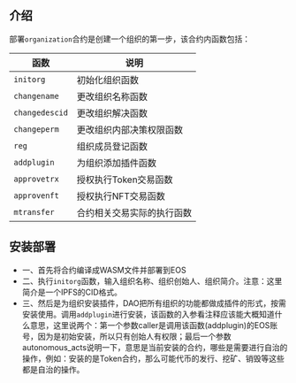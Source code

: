 ## 介绍
部署`organization`合约是创建一个组织的第一步，该合约内函数包括：

|    函数    | 说明                                                                                                                                                                                                                                                                                                                                                                                                                                                                                                                                          |
|----------- | ---------------------------------------------------------------------------------------------------------------------------------------------------------------------------------------------------------------------------------------------------------------------------------------------------------------------------------------------------------------------------------------------------------------------------------------------------------------------------------------------------------------------------------------------------- |
|`initorg`|初始化组织函数|
|`changename`|更改组织名称函数|
|`changedescid`|更改组织解决函数|
|`changeperm`|更改组织内部决策权限函数|
|`reg`|组织成员登记函数|
|`addplugin`|为组织添加插件函数|
|`approvetrx`|授权执行Token交易函数|
|`approvenft`|授权执行NFT交易函数|
|`mtransfer`|合约相关交易实际的执行函数|

## 安装部署
* 一、首先将合约编译成WASM文件并部署到EOS
* 二、执行`initorg`函数，输入组织名称、组织创始人、组织简介。注意：这里简介是一个IPFS的CID格式。
* 三、然后是为组织安装插件，DAO把所有组织的功能都做成插件的形式，按需安装使用。调用`addplugin`进行安装，该函数的入参看注释应该能大概知道什么意思，这里说两个：第一个参数caller是调用该函数(addplugin)的EOS账号，因为是初始安装，所以只有创始人有权限；最后一个参数autonomous_acts说明一下，意思是当前安装的合约，哪些是需要进行自治的操作，例如：安装的是Token合约，那么可能代币的发行、挖矿、销毁等这些都是自治的操作。  
